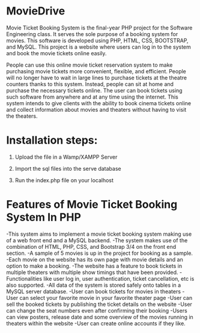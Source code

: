 # MovieDrive

Movie Ticket Booking System is the final-year PHP project for the Software Engineering class. It serves the sole purpose of a booking system for movies. This software is developed using PHP, HTML, CSS, BOOTSTRAP, and MySQL. This project is a website where users can log in to the system and book the movie tickets online easily.

People can use this online movie ticket reservation system to make purchasing movie tickets more convenient, flexible, and efficient. People will no longer have to wait in large lines to purchase tickets at the theatre counters thanks to this system. Instead, people can sit at home and purchase the necessary tickets online. The user can book tickets using such software from anywhere and at any time using the internet. This system intends to give clients with the ability to book cinema tickets online and collect information about movies and theaters without having to visit the theaters.

# Installation steps:

1. Upload the file in a Wamp/XAMPP Server

2. Import the sql files into the serve database

3. Run the index.php file on your localhost

# Features of Movie Ticket Booking System In PHP

-This system aims to implement a movie ticket booking system making use of a web front end and a MySQL backend.
-The system makes use of the combination of HTML, PHP, CSS, and Bootstrap 3/4 on the front end section.
-A sample of 5 movies is up in the project for booking as a sample.
-Each movie on the website has its own page with movie details and an option to make a booking.
-The website has a feature to book tickets in multiple theaters with multiple show timings that have been provided.
-Functionalities like user log in, user authentication, ticket cancellation, etc is also supported.
-All data of the system is stored safely onto tables in a MySQL server database.
-User can book tickets for movies in theaters
-User can select your favorite movie in your favorite theater page
-User can sell the booked tickets by publishing the ticket details on the website
-User can change the seat numbers even after confirming their booking
-Users can view posters, release date and some overview of the movies running in theaters within the website
-User can create online accounts if they like.
